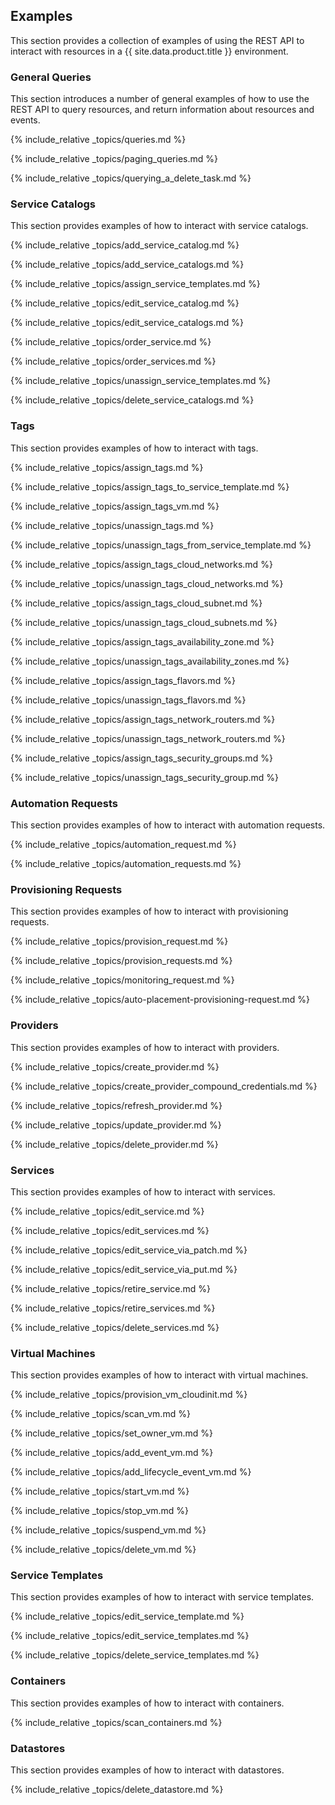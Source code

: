 ## Examples

This section provides a collection of examples of using the REST API to
interact with resources in a {{ site.data.product.title }} environment.

### General Queries

This section introduces a number of general examples of how to use the
REST API to query resources, and return information about resources and
events.

{% include_relative _topics/queries.md %}

{% include_relative _topics/paging_queries.md %}

{% include_relative _topics/querying_a_delete_task.md %}

### Service Catalogs

This section provides examples of how to interact with service catalogs.

{% include_relative _topics/add_service_catalog.md %}

{% include_relative _topics/add_service_catalogs.md %}

{% include_relative _topics/assign_service_templates.md %}

{% include_relative _topics/edit_service_catalog.md %}

{% include_relative _topics/edit_service_catalogs.md %}

{% include_relative _topics/order_service.md %}

{% include_relative _topics/order_services.md %}

{% include_relative _topics/unassign_service_templates.md %}

{% include_relative _topics/delete_service_catalogs.md %}

### Tags

This section provides examples of how to interact with tags.

{% include_relative _topics/assign_tags.md %}

{% include_relative _topics/assign_tags_to_service_template.md %}

{% include_relative _topics/assign_tags_vm.md %}

{% include_relative _topics/unassign_tags.md %}

{% include_relative _topics/unassign_tags_from_service_template.md
%}

{% include_relative _topics/assign_tags_cloud_networks.md %}

{% include_relative _topics/unassign_tags_cloud_networks.md %}

{% include_relative _topics/assign_tags_cloud_subnet.md %}

{% include_relative _topics/unassign_tags_cloud_subnets.md %}

{% include_relative _topics/assign_tags_availability_zone.md %}

{% include_relative _topics/unassign_tags_availability_zones.md %}

{% include_relative _topics/assign_tags_flavors.md %}

{% include_relative _topics/unassign_tags_flavors.md %}

{% include_relative _topics/assign_tags_network_routers.md %}

{% include_relative _topics/unassign_tags_network_routers.md %}

{% include_relative _topics/assign_tags_security_groups.md %}

{% include_relative _topics/unassign_tags_security_group.md %}

### Automation Requests

This section provides examples of how to interact with automation
requests.

{% include_relative _topics/automation_request.md %}

{% include_relative _topics/automation_requests.md %}

### Provisioning Requests

This section provides examples of how to interact with provisioning
requests.

{% include_relative _topics/provision_request.md %}

{% include_relative _topics/provision_requests.md %}

{% include_relative _topics/monitoring_request.md %}

{% include_relative _topics/auto-placement-provisioning-request.md %}

### Providers

This section provides examples of how to interact with providers.

{% include_relative _topics/create_provider.md %}

{% include_relative _topics/create_provider_compound_credentials.md
%}

{% include_relative _topics/refresh_provider.md %}

{% include_relative _topics/update_provider.md %}

{% include_relative _topics/delete_provider.md %}

### Services

This section provides examples of how to interact with services.

{% include_relative _topics/edit_service.md %}

{% include_relative _topics/edit_services.md %}

{% include_relative _topics/edit_service_via_patch.md %}

{% include_relative _topics/edit_service_via_put.md %}

{% include_relative _topics/retire_service.md %}

{% include_relative _topics/retire_services.md %}

{% include_relative _topics/delete_services.md %}

### Virtual Machines

This section provides examples of how to interact with virtual machines.

{% include_relative _topics/provision_vm_cloudinit.md %}

{% include_relative _topics/scan_vm.md %}

{% include_relative _topics/set_owner_vm.md %}

{% include_relative _topics/add_event_vm.md %}

{% include_relative _topics/add_lifecycle_event_vm.md %}

{% include_relative _topics/start_vm.md %}

{% include_relative _topics/stop_vm.md %}

{% include_relative _topics/suspend_vm.md %}

{% include_relative _topics/delete_vm.md %}

### Service Templates

This section provides examples of how to interact with service
templates.

{% include_relative _topics/edit_service_template.md %}

{% include_relative _topics/edit_service_templates.md %}

{% include_relative _topics/delete_service_templates.md %}

### Containers

This section provides examples of how to interact with containers.

{% include_relative _topics/scan_containers.md %}

### Datastores

This section provides examples of how to interact with datastores.

{% include_relative _topics/delete_datastore.md %}
